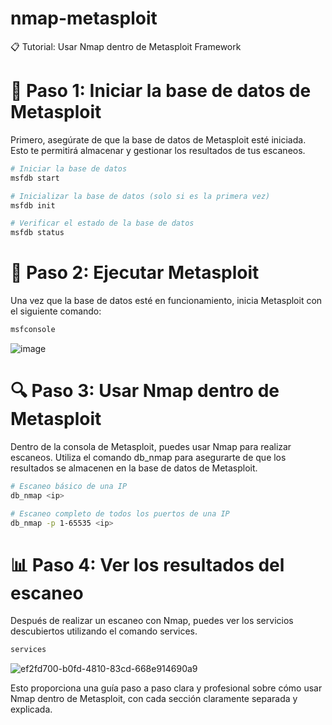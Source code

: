 # nmap-metasploit
📋 Tutorial: Usar Nmap dentro de Metasploit Framework

# 🔧 Paso 1: Iniciar la base de datos de Metasploit
Primero, asegúrate de que la base de datos de Metasploit esté iniciada. Esto te permitirá almacenar y gestionar los resultados de tus escaneos.

```bash
# Iniciar la base de datos
msfdb start

# Inicializar la base de datos (solo si es la primera vez)
msfdb init

# Verificar el estado de la base de datos
msfdb status
```

# 🚀 Paso 2: Ejecutar Metasploit
Una vez que la base de datos esté en funcionamiento, inicia Metasploit con el siguiente comando:

```bash
msfconsole
```

![image](https://github.com/user-attachments/assets/79a87a7f-1fe1-4893-9062-aee8cba2539a)


# 🔍 Paso 3: Usar Nmap dentro de Metasploit
Dentro de la consola de Metasploit, puedes usar Nmap para realizar escaneos. Utiliza el comando db_nmap para asegurarte de que los resultados se almacenen en la base de datos de Metasploit.

```bash
# Escaneo básico de una IP
db_nmap <ip>

# Escaneo completo de todos los puertos de una IP
db_nmap -p 1-65535 <ip>
```

# 📊 Paso 4: Ver los resultados del escaneo
Después de realizar un escaneo con Nmap, puedes ver los servicios descubiertos utilizando el comando services.

```bash
services
```

![ef2fd700-b0fd-4810-83cd-668e914690a9](https://github.com/user-attachments/assets/86a70421-2533-45c8-a785-94e22db9efd9)

Esto proporciona una guía paso a paso clara y profesional sobre cómo usar Nmap dentro de Metasploit, con cada sección claramente separada y explicada.
